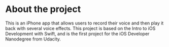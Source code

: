 # About the project #

This is an iPhone app that allows users to record their voice and then play it back with several voice effects. This project is based on the Intro to iOS Development with Swift, and is the first project for the iOS Developer Nanodegree from Udacity. 